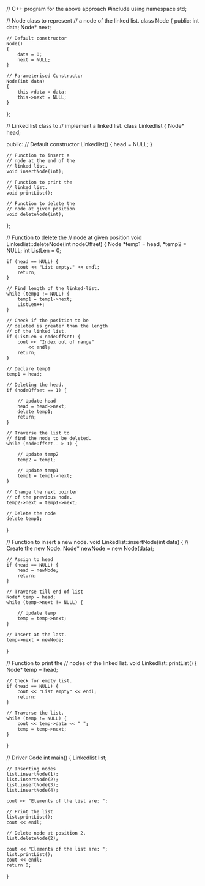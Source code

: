 // C++ program for the above approach
#include <iostream>
using namespace std;

// Node class to represent
// a node of the linked list.
class Node {
public:
	int data;
	Node* next;

	// Default constructor
	Node()
	{
		data = 0;
		next = NULL;
	}

	// Parameterised Constructor
	Node(int data)
	{
		this->data = data;
		this->next = NULL;
	}
};

// Linked list class to
// implement a linked list.
class Linkedlist {
	Node* head;

public:
	// Default constructor
	Linkedlist() { head = NULL; }

	// Function to insert a
	// node at the end of the
	// linked list.
	void insertNode(int);

	// Function to print the
	// linked list.
	void printList();

	// Function to delete the
	// node at given position
	void deleteNode(int);
};

// Function to delete the
// node at given position
void Linkedlist::deleteNode(int nodeOffset)
{
	Node *temp1 = head, *temp2 = NULL;
	int ListLen = 0;

	if (head == NULL) {
		cout << "List empty." << endl;
		return;
	}

	// Find length of the linked-list.
	while (temp1 != NULL) {
		temp1 = temp1->next;
		ListLen++;
	}

	// Check if the position to be
	// deleted is greater than the length
	// of the linked list.
	if (ListLen < nodeOffset) {
		cout << "Index out of range"
			<< endl;
		return;
	}

	// Declare temp1
	temp1 = head;

	// Deleting the head.
	if (nodeOffset == 1) {

		// Update head
		head = head->next;
		delete temp1;
		return;
	}

	// Traverse the list to
	// find the node to be deleted.
	while (nodeOffset-- > 1) {

		// Update temp2
		temp2 = temp1;

		// Update temp1
		temp1 = temp1->next;
	}

	// Change the next pointer
	// of the previous node.
	temp2->next = temp1->next;

	// Delete the node
	delete temp1;
}

// Function to insert a new node.
void Linkedlist::insertNode(int data)
{
	// Create the new Node.
	Node* newNode = new Node(data);

	// Assign to head
	if (head == NULL) {
		head = newNode;
		return;
	}

	// Traverse till end of list
	Node* temp = head;
	while (temp->next != NULL) {

		// Update temp
		temp = temp->next;
	}

	// Insert at the last.
	temp->next = newNode;
}

// Function to print the
// nodes of the linked list.
void Linkedlist::printList()
{
	Node* temp = head;

	// Check for empty list.
	if (head == NULL) {
		cout << "List empty" << endl;
		return;
	}

	// Traverse the list.
	while (temp != NULL) {
		cout << temp->data << " ";
		temp = temp->next;
	}
}

// Driver Code
int main()
{
	Linkedlist list;

	// Inserting nodes
	list.insertNode(1);
	list.insertNode(2);
	list.insertNode(3);
	list.insertNode(4);

	cout << "Elements of the list are: ";

	// Print the list
	list.printList();
	cout << endl;

	// Delete node at position 2.
	list.deleteNode(2);

	cout << "Elements of the list are: ";
	list.printList();
	cout << endl;
	return 0;
}
